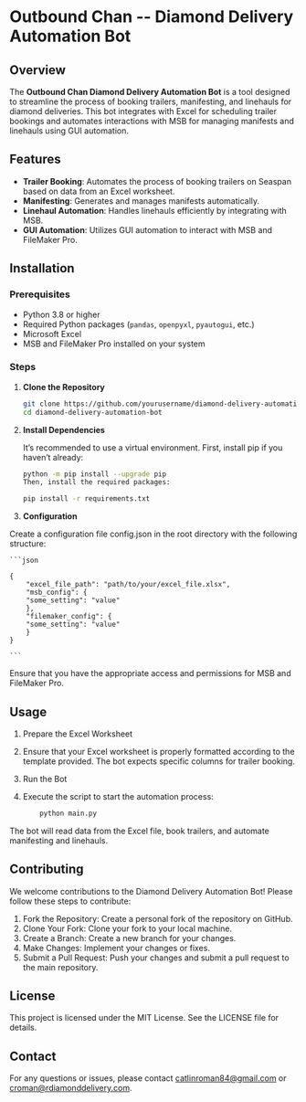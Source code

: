# Outbound Chan -- Diamond Delivery Automation Bot

## Overview

The **Outbound Chan Diamond Delivery Automation Bot** is a tool designed to streamline the process of booking trailers, manifesting, and linehauls for diamond deliveries. This bot integrates with Excel for scheduling trailer bookings and automates interactions with MSB for managing manifests and linehauls using GUI automation.

## Features

- **Trailer Booking**: Automates the process of booking trailers on Seaspan based on data from an Excel worksheet.
- **Manifesting**: Generates and manages manifests automatically.
- **Linehaul Automation**: Handles linehauls efficiently by integrating with MSB.
- **GUI Automation**: Utilizes GUI automation to interact with MSB and FileMaker Pro.

## Installation

### Prerequisites

- Python 3.8 or higher
- Required Python packages (`pandas`, `openpyxl`, `pyautogui`, etc.)
- Microsoft Excel
- MSB and FileMaker Pro installed on your system

### Steps

1. **Clone the Repository**

   ```bash
   git clone https://github.com/yourusername/diamond-delivery-automation-bot.git
   cd diamond-delivery-automation-bot

   ```

2. **Install Dependencies**

   It’s recommended to use a virtual environment. First, install pip if you haven’t already:

   ```bash
   python -m pip install --upgrade pip
   Then, install the required packages:

   ```

   ```bash
   pip install -r requirements.txt

   ```

3. **Configuration**

Create a configuration file config.json in the root directory with the following structure:

    ```json

    {
        "excel_file_path": "path/to/your/excel_file.xlsx",
        "msb_config": {
        "some_setting": "value"
        },
        "filemaker_config": {
        "some_setting": "value"
        }
    }

    ```

Ensure that you have the appropriate access and permissions for MSB and FileMaker Pro.

## Usage

1. Prepare the Excel Worksheet

2. Ensure that your Excel worksheet is properly formatted according to the template provided. The bot expects specific columns for trailer booking.

3. Run the Bot

4. Execute the script to start the automation process:

   ```bash
       python main.py
   ```

The bot will read data from the Excel file, book trailers, and automate manifesting and linehauls.

## Contributing

We welcome contributions to the Diamond Delivery Automation Bot! Please follow these steps to contribute:

1. Fork the Repository: Create a personal fork of the repository on GitHub.
2. Clone Your Fork: Clone your fork to your local machine.
3. Create a Branch: Create a new branch for your changes.
4. Make Changes: Implement your changes or fixes.
5. Submit a Pull Request: Push your changes and submit a pull request to the main repository.

## License

This project is licensed under the MIT License. See the LICENSE file for details.

## Contact

For any questions or issues, please contact catlinroman84@gmail.com or croman@rdiamonddelivery.com.
